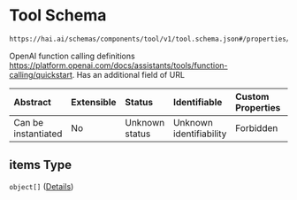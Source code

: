 # Tool Schema

```txt
https://hai.ai/schemas/components/tool/v1/tool.schema.json#/properties/tools/items
```

OpenAI function calling definitions <https://platform.openai.com/docs/assistants/tools/function-calling/quickstart>. Has an additional field of URL

| Abstract            | Extensible | Status         | Identifiable            | Custom Properties | Additional Properties | Access Restrictions | Defined In                                                                                           |
| :------------------ | :--------- | :------------- | :---------------------- | :---------------- | :-------------------- | :------------------ | :--------------------------------------------------------------------------------------------------- |
| Can be instantiated | No         | Unknown status | Unknown identifiability | Forbidden         | Forbidden             | none                | [action.schema.json\*](../../schemas/components/action/v1/action.schema.json "open original schema") |

## items Type

`object[]` ([Details](tool-items.md))
